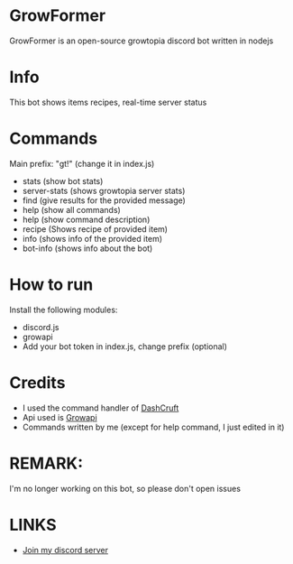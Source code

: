 # GrowFormer
GrowFormer is an open-source growtopia discord bot written in nodejs
# Info
This bot shows items recipes, real-time server status
# Commands 
Main prefix: "gt!" (change it in index.js) 
- stats (show bot stats) 
- server-stats (shows growtopia server stats) 
- find <item name> (give results for the provided message) 
- help (show all commands) 
- help <command name> (show command description) 
- recipe <Item name> (Shows recipe of provided item) 
- info <item name> (shows info of the provided item) 
- bot-info (shows info about the bot) 
# How to run
Install the following modules:
- discord.js
- growapi
- Add your bot token in index.js, change prefix (optional) 
# Credits
- I used the command handler of [DashCruft](https://github.com/DashCruft/discord.js-command-handler) 
- Api used is [Growapi](https://www.npmjs.com/package/growapi) 
- Commands written by me (except for help command, I just edited in it) 
# REMARK:
I'm no longer working on this bot, so please don't open issues 
# LINKS
- [Join my discord server](https://discord.gg/b2ejYcJjqA)

